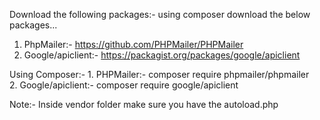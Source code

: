 Download the following packages:-
      using composer download the below packages...
  1. PhpMailer:- https://github.com/PHPMailer/PHPMailer
  2. Google/apiclient:- https://packagist.org/packages/google/apiclient

Using Composer:-
            1. PHPMailer:- composer require phpmailer/phpmailer  
            2. Google/apiclient:- composer require google/apiclient
      
Note:- Inside vendor folder make sure you have the autoload.php
